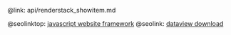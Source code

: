 @link: api/renderstack_showitem.md

@seolinktop: [javascript website framework](https://webix.com)
@seolink: [dataview download](https://webix.com/widget/dataview/)